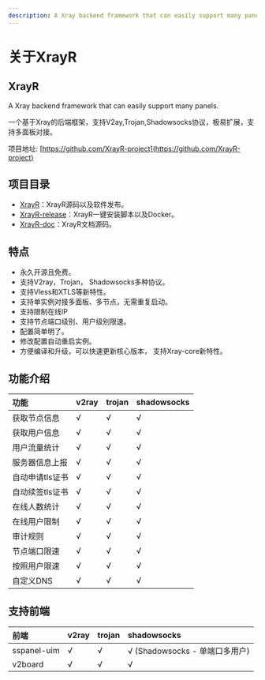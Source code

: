 ```yaml
---
description: A Xray backend framework that can easily support many panels.
---
```


# 关于XrayR

## XrayR

A Xray backend framework that can easily support many panels.

一个基于Xray的后端框架，支持V2ay,Trojan,Shadowsocks协议，极易扩展，支持多面板对接。

项目地址: [https://github.com/XrayR-project](https://github.com/XrayR-project)

## 项目目录

* [XrayR](https://github.com/XrayR-project/XrayR)：XrayR源码以及软件发布。
* [XrayR-release](https://github.com/XrayR-project/XrayR-release)：XrayR一键安装脚本以及Docker。
* [XrayR-doc](https://github.com/XrayR-project/XrayR-doc)：XrayR文档源码。

## 特点

* 永久开源且免费。
* 支持V2ray，Trojan， Shadowsocks多种协议。
* 支持Vless和XTLS等新特性。
* 支持单实例对接多面板、多节点，无需重复启动。
* 支持限制在线IP
* 支持节点端口级别、用户级别限速。
* 配置简单明了。
* 修改配置自动重启实例。
* 方便编译和升级，可以快速更新核心版本， 支持Xray-core新特性。

## 功能介绍

| 功能 | v2ray | trojan | shadowsocks |
| :--- | :--- | :--- | :--- |
| 获取节点信息 | √ | √ | √ |
| 获取用户信息 | √ | √ | √ |
| 用户流量统计 | √ | √ | √ |
| 服务器信息上报 | √ | √ | √ |
| 自动申请tls证书 | √ | √ | √ |
| 自动续签tls证书 | √ | √ | √ |
| 在线人数统计 | √ | √ | √ |
| 在线用户限制 | √ | √ | √ |
| 审计规则 | √ | √ | √ |
| 节点端口限速 | √ | √ | √ |
| 按照用户限速 | √ | √ | √ |
| 自定义DNS | √ | √ | √ |

## 支持前端

| 前端 | v2ray | trojan | shadowsocks |
| :--- | :--- | :--- | :--- |
| sspanel-uim | √ | √ | √ \(Shadowsocks - 单端口多用户\) |
| v2board | √ | √ | √ |

